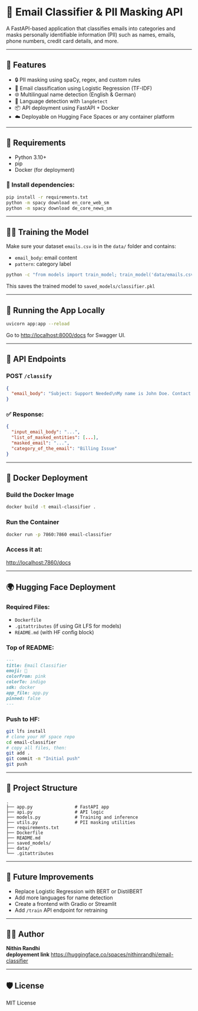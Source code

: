 # 📧 Email Classifier & PII Masking API

A FastAPI-based application that classifies emails into categories and masks personally identifiable information (PII) such as names, emails, phone numbers, credit card details, and more.

---

## 🚀 Features
- 🔒 PII masking using spaCy, regex, and custom rules
- 🧠 Email classification using Logistic Regression (TF-IDF)
- 🌐 Multilingual name detection (English & German)
- 🔎 Language detection with `langdetect`
- 📦 API deployment using FastAPI + Docker
- ☁️ Deployable on Hugging Face Spaces or any container platform

---

## 🧰 Requirements
- Python 3.10+
- pip
- Docker (for deployment)

### 🔧 Install dependencies:
```bash
pip install -r requirements.txt
python -m spacy download en_core_web_sm
python -m spacy download de_core_news_sm
```

---

## 🏋️‍♂️ Training the Model
Make sure your dataset `emails.csv` is in the `data/` folder and contains:
- `email_body`: email content
- `pattern`: category label

```bash
python -c "from models import train_model; train_model('data/emails.csv')"
```
This saves the trained model to `saved_models/classifier.pkl`

---

## 🚀 Running the App Locally
```bash
uvicorn app:app --reload
```
Go to [http://localhost:8000/docs](http://localhost:8000/docs) for Swagger UI.

---

## 🧪 API Endpoints

### POST `/classify`
```json
{
  "email_body": "Subject: Support Needed\nMy name is John Doe. Contact me at john@example.com."
}
```

### ✅ Response:
```json
{
  "input_email_body": "...",
  "list_of_masked_entities": [...],
  "masked_email": "...",
  "category_of_the_email": "Billing Issue"
}
```

---

## 🐳 Docker Deployment

### Build the Docker Image
```bash
docker build -t email-classifier .
```

### Run the Container
```bash
docker run -p 7860:7860 email-classifier
```

### Access it at:
[http://localhost:7860/docs](http://localhost:7860/docs)

---

## 🌍 Hugging Face Deployment

### Required Files:
- `Dockerfile`
- `.gitattributes` (if using Git LFS for models)
- `README.md` (with HF config block)

### Top of README:
```markdown
---
title: Email Classifier
emoji: 📧
colorFrom: pink
colorTo: indigo
sdk: docker
app_file: app.py
pinned: false
---
```

### Push to HF:
```bash
git lfs install
# clone your HF space repo
cd email-classifier
# copy all files, then:
git add .
git commit -m "Initial push"
git push
```



---

## 📌 Project Structure
```
.
├── app.py                # FastAPI app
├── api.py                # API logic
├── models.py             # Training and inference
├── utils.py              # PII masking utilities
├── requirements.txt
├── Dockerfile
├── README.md
├── saved_models/
├── data/
└── .gitattributes
```

---

## 🔮 Future Improvements
- Replace Logistic Regression with BERT or DistilBERT
- Add more languages for name detection
- Create a frontend with Gradio or Streamlit
- Add `/train` API endpoint for retraining

---

## 👨‍💻 Author
**Nithin Randhi**  
**deployement link** https://huggingface.co/spaces/nithinrandhi/email-classifier


---

## 🛡️ License
MIT License

